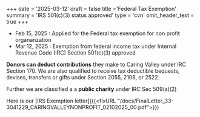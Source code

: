 +++
date = '2025-03-12'
draft = false
title ='Federal Tax Exemption'
summary = 'IRS 501(c)(3) status approved'
type = 'cvn'
omit_header_text = true
+++

- Feb 15, 2025 : Applied for the Federal tax exemption for non profit organanzation
- Mar 12, 2025 : Exemption from federal income tax under Internal Revenue Code (IRC) Section 501(c)(3) approved

**Donors can deduct contributions** they make to Caring Valley under IRC Section 170. We are also qualified to receive tax deductible bequests, devises, transfers or gifts under Section 2055, 2106, or 2522.

Further we are classified a a **public charity** under IRC Sec 509(a)(2)

Here is our  [IRS Exemption letter]({{<fixURL "/docs/FinalLetter_33-3041229_CARINGVALLEYNONPROFIT_02102025_00.pdf">}})